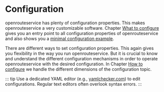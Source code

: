 # Configuration

openrouteservice has plenty of configuration properties.
This makes openrouteservice a very customizable software.
Chapter [What to configure](what-to-configure.md)
gives you an entry point to all configuration properties of openrouteservice
and also shows you
a [minimal configuration example](what-to-configure.md#minimal-configuration).

There are different ways to set configuration properties.
This again gives you flexibility in the way you run openrouteservice.
But it is crucial to know and understand the different configuration mechanisms
in order to operate openrouteservice with the desired configuration.
In Chapter [How to configure](how-to-configure.md)
we handle the different dimensions of the configuration topic. 

::: tip
Use a dedicated YAML editor (e.g., [yamlchecker.com](https://yamlchecker.com)) to edit configurations.
Regular text editors often overlook syntax errors.
:::
